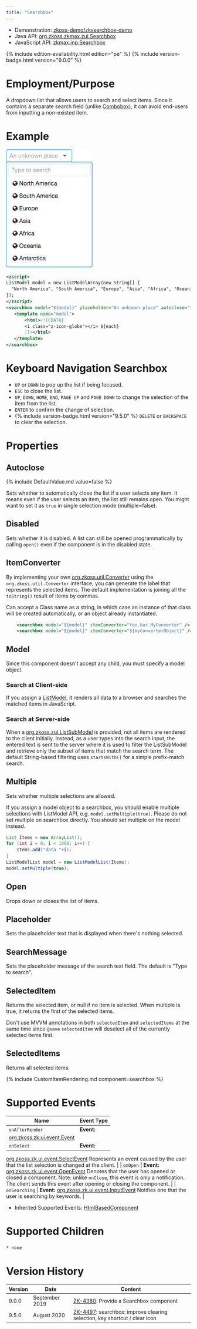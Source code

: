 ```yaml
---
title: "Searchbox"
---
```



- Demonstration:
  [zkoss-demo/zksearchbox-demo](https://github.com/zkoss-demo/zksearchbox-demo)
- Java API: [org.zkoss.zkmax.zul.Searchbox](https://www.zkoss.org/javadoc/latest/zk/org/zkoss/zkmax/zul/Searchbox.html)
- JavaScript API:
  [zkmax.inp.Searchbox](https://www.zkoss.org/javadoc/latest/jsdoc/classes/zkmax.inp.Searchbox.html)

<!--REQUIRED ZK EDITION: PE -->
{% include edition-availability.html edition="pe" %} {% include version-badge.html version="9.0.0" %}

# Employment/Purpose

A dropdown list that allows users to search and select items. Since it
contains a separate search field (unlike [ Combobox](/zk_component_ref/combobox)), it can
avoid end-users from inputting a non-existed item.

# Example

![](/zk_component_ref/images/Searchbox-example.png)

```xml
<zscript>
ListModel model = new ListModelArray(new String[] {
  "North America", "South America", "Europe", "Asia", "Africa", "Oceania", "Antarctica"
});
</zscript>
<searchbox model="${model}" placeholder="An unknown place" autoclose="true">
   <template name="model">
       <html><![CDATA[
       <i class="z-icon-globe"></i> ${each}
       ]]></html>
   </template>
</searchbox>
```

# Keyboard Navigation Searchbox

- `UP` or `DOWN` to pop up the list if being focused.
- `ESC` to close the list.
- `UP`, `DOWN`, `HOME`, `END`, `PAGE UP` and `PAGE DOWN` to change the
  selection of the item from the list.
- `ENTER` to confirm the change of selection.
- {% include version-badge.html version="9.5.0" %} `DELETE` or `BACKSPACE` to clear
  the selection.

# Properties

## Autoclose

{% include DefaultValue.md value=false %}

Sets whether to automatically close the list if a user selects any item.
It means even if the user selects an item, the list still remains open.
You might want to set it as `true` in single selection mode
(multiple=false).

## Disabled

Sets whether it is disabled. A list can still be opened programmatically
by calling `open()` even if the component is in the disabled state.

## ItemConverter

By implementing your own [org.zkoss.util.Converter](https://www.zkoss.org/javadoc/latest/zk/org/zkoss/util/Converter.html)
using the `org.zkoss.util.Converter` interface, you can generate the
label that represents the selected items. The default implementation is
joining all the `toString()` result of items by commas.

Can accept a Class name as a string, in which case an instance of that
class will be created automatically, or an object already instantiated.

```xml
    <searchbox model="${model}" itemConverter="foo.bar.MyConverter" />
    <searchbox model="${model}" itemConverter="${myConverterObject}" />
```

## Model

Since this component doesn't accept any child, you must specify a model
object.

### Search at Client-side

If you assign a
[ListModel](https://www.zkoss.org/javadoc/latest/zk/org/zkoss/zul/ListModel.html),
it renders all data to a browser and searches the matched items in
JavaScript.

### Search at Server-side

When a [org.zkoss.zul.ListSubModel](https://www.zkoss.org/javadoc/latest/zk/org/zkoss/zul/ListSubModel.html) is provided, not
all items are rendered to the client initially. Instead, as a user types
into the search input, the entered text is sent to the server where it
is used to filter the ListSubModel and retrieve only the subset of items
that match the search term. The default String-based filtering uses
`startsWith()` for a simple prefix-match search.

## Multiple

Sets whether multiple selections are allowed.

If you assign a model object to a searchbox, you should enable multiple
selections with ListModel API, e.g. `model.setMultiple(true)`. Please do
not set multiple on searchbox directly. You should set multiple on the
model instead.

```java
List Items = new ArrayList();
for (int i = 0; i < 1000; i++) {
    Items.add("data "+i);
}
ListModelList model = new ListModelList(Items);
model.setMultiple(true);
```

## Open

Drops down or closes the list of items.

## Placeholder

Sets the placeholder text that is displayed when there's nothing
selected.

## SearchMessage

Sets the placeholder message of the search text field. The default is
"Type to search".

## SelectedItem

Returns the selected item, or null if no item is selected. When multiple
is true, it returns the first of the selected items.

Don't use MVVM annotations in both `selectedItem` and `selectedItems` at
the same time since `@save` `selectedItem` will deselect all of the
currently selected items first.

## SelectedItems

Returns all selected items.

{% include   CustomItemRendering.md component=searchbox %}

# Supported Events

| Name | Event Type |
|---|---|
| `onAfterRender` | <strong>Event:</strong>
[org.zkoss.zk.ui.event.Event](https://www.zkoss.org/javadoc/latest/zk/org/zkoss/zk/ui/event/Event.html) |
| `onSelect` | <strong>Event:</strong>
[org.zkoss.zk.ui.event.SelectEvent](https://www.zkoss.org/javadoc/latest/zk/org/zkoss/zk/ui/event/SelectEvent.html)
Represents an event caused by the user that the list selection is
changed at the client. |
| `onOpen` | <strong>Event:</strong>
[org.zkoss.zk.ui.event.OpenEvent](https://www.zkoss.org/javadoc/latest/zk/org/zkoss/zk/ui/event/OpenEvent.html)
Denotes that the user has opened or closed a component. Note: unlike
`onClose`, this event is only a notification. The client
sends this event after opening or closing the component. |
| `onSearching` | <strong>Event:</strong>
[org.zkoss.zk.ui.event.InputEvent](https://www.zkoss.org/javadoc/latest/zk/org/zkoss/zk/ui/event/InputEvent.html)
Notifies one that the user is searching by keywords. |

- Inherited Supported Events: [ HtmlBasedComponent]({{site.baseurl}}/zk_component_ref/htmlbasedcomponent#Supported_Events)

# Supported Children

`* none`

# Version History



| Version | Date           | Content                                                                                                               |
|---------|----------------|-----------------------------------------------------------------------------------------------------------------------|
| 9.0.0   | September 2019 | [ZK-4380](https://tracker.zkoss.org/browse/ZK-4380): Provide a Searchbox component                                    |
| 9.5.0   | August 2020    | [ZK-4497](https://tracker.zkoss.org/browse/ZK-4497): searchbox: improve clearing selection, key shortcut / clear icon |



